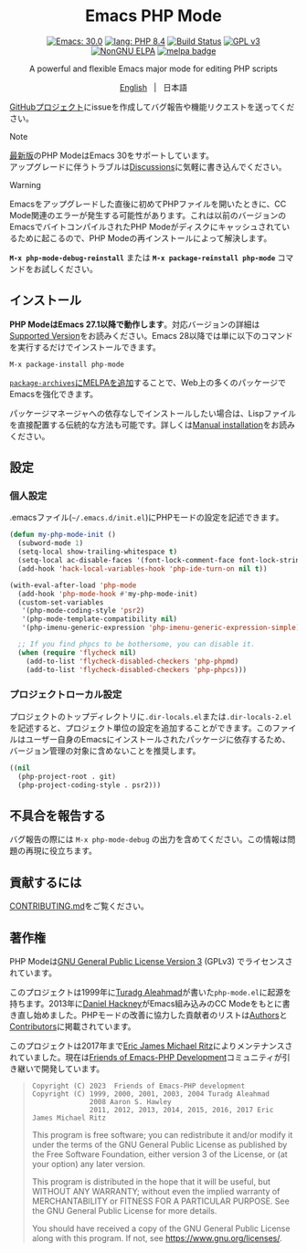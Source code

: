 <div align="center">
  <h1>Emacs PHP Mode</h1>

[![Emacs: 30.0](https://img.shields.io/badge/Emacs-30.0-blue.svg)](https://www.gnu.org/software/emacs/)
[![lang: PHP 8.4](https://img.shields.io/badge/lang-PHP%208.4-brightgreen.svg)](https://www.php.net/releases/8.4/)
[![Build Status](https://github.com/emacs-php/php-mode/workflows/CI/badge.svg)](https://github.com/emacs-php/php-mode/actions)
[![GPL v3](https://img.shields.io/badge/license-GPL_v3-green.svg)][gpl-v3]<br>
[![NonGNU ELPA][nongnu-elpa-badge]][nongnu-elpa]
[![melpa badge][melpa-badge]][melpa-link]

A powerful and flexible Emacs major mode for editing PHP scripts

[English](README.md) &nbsp;&nbsp;|&nbsp;&nbsp; 日本語

</div>

[GitHubプロジェクト][php-mode]にissueを作成してバグ報告や機能リクエストを送ってください。

> [!NOTE]
> [最新版][releases]のPHP ModeはEmacs 30をサポートしています。<br />アップグレードに伴うトラブルは[Discussions][disscussions-emacs30]に気軽に書き込んでください。

> [!WARNING]
> Emacsをアップグレードした直後に初めてPHPファイルを開いたときに、CC Mode関連のエラーが発生する可能性があります。これは以前のバージョンのEmacsでバイトコンパイルされたPHP Modeがディスクにキャッシュされているために起こるので、PHP Modeの再インストールによって解決します。
>
> **`M-x php-mode-debug-reinstall`** または **`M-x package-reinstall php-mode`** コマンドをお試しください。

[releases]: https://github.com/emacs-php/php-mode/releases
[disscussions-emacs30]: https://github.com/emacs-php/php-mode/discussions/798

## インストール

**PHP ModeはEmacs 27.1以降で動作します**。対応バージョンの詳細は[Supported Version]をお読みください。Emacs 28以降では単に以下のコマンドを実行するだけでインストールできます。

```
M-x package-install php-mode
```

[`package-archives`にMELPAを追加][melpa-getting-started]することで、Web上の多くのパッケージでEmacsを強化できます。

パッケージマネージャへの依存なしでインストールしたい場合は、Lispファイルを直接配置する伝統的な方法も可能です。詳しくは[Manual installation][wiki-manual-installation]をお読みください。

## 設定

### 個人設定

.emacsファイル(`~/.emacs.d/init.el`)にPHPモードの設定を記述できます。

```lisp
(defun my-php-mode-init ()
  (subword-mode 1)
  (setq-local show-trailing-whitespace t)
  (setq-local ac-disable-faces '(font-lock-comment-face font-lock-string-face))
  (add-hook 'hack-local-variables-hook 'php-ide-turn-on nil t))

(with-eval-after-load 'php-mode
  (add-hook 'php-mode-hook #'my-php-mode-init)
  (custom-set-variables
   '(php-mode-coding-style 'psr2)
   '(php-mode-template-compatibility nil)
   '(php-imenu-generic-expression 'php-imenu-generic-expression-simple))

  ;; If you find phpcs to be bothersome, you can disable it.
  (when (require 'flycheck nil)
    (add-to-list 'flycheck-disabled-checkers 'php-phpmd)
    (add-to-list 'flycheck-disabled-checkers 'php-phpcs)))
```

### プロジェクトローカル設定

プロジェクトのトップディレクトリに`.dir-locals.el`または`.dir-locals-2.el`を記述すると、プロジェクト単位の設定を追加することができます。このファイルはユーザー自身のEmacsにインストールされたパッケージに依存するため、バージョン管理の対象に含めないことを推奨します。

```lisp
((nil
  (php-project-root . git)
  (php-project-coding-style . psr2)))
```

## 不具合を報告する

バグ報告の際には `M-x php-mode-debug` の出力を含めてください。この情報は問題の再現に役立ちます。

貢献するには
-----------------

[CONTRIBUTING.md](CONTRIBUTING.md#japanese)をご覧ください。

## 著作権

PHP Modeは[GNU General Public License Version 3][gpl-v3] (GPLv3) でライセンスされています。

このプロジェクトは1999年に[Turadg Aleahmad][@turadg]が書いた`php-mode.el`に起源を持ちます。2013年に[Daniel Hackney][@haxney]がEmacs組み込みのCC Modeをもとに書き直し始めました。PHPモードの改善に協力した貢献者のリストは[Authors]と[Contributors]に掲載されています。

このプロジェクトは2017年まで[Eric James Michael Ritz][@ejmr]によりメンテナンスされていました。現在は[Friends of Emacs-PHP Development][@emacs-php]コミュニティが引き継いで開発しています。

> ```
> Copyright (C) 2023  Friends of Emacs-PHP development
> Copyright (C) 1999, 2000, 2001, 2003, 2004 Turadg Aleahmad
>               2008 Aaron S. Hawley
>               2011, 2012, 2013, 2014, 2015, 2016, 2017 Eric James Michael Ritz
> ```
>
> This program is free software; you can redistribute it and/or modify
> it under the terms of the GNU General Public License as published by
> the Free Software Foundation, either version 3 of the License, or
> (at your option) any later version.
>
> This program is distributed in the hope that it will be useful,
> but WITHOUT ANY WARRANTY; without even the implied warranty of
> MERCHANTABILITY or FITNESS FOR A PARTICULAR PURPOSE.  See the
> GNU General Public License for more details.
>
> You should have received a copy of the GNU General Public License
> along with this program.  If not, see <https://www.gnu.org/licenses/>.

[@ejmr]: https://github.com/ejmr
[@emacs-php]: https://github.com/emacs-php
[@haxney]: https://github.com/haxney
[@turadg]: https://github.com/turadg
[Authors]: https://github.com/emacs-php/php-mode/wiki/Authors
[Contributors]: https://github.com/emacs-php/php-mode/graphs/contributors
[Supported Version]: https://github.com/emacs-php/php-mode/wiki/Supported-Version
[gpl-v3]: https://www.gnu.org/licenses/gpl-3.0
[nongnu-elpa-badge]: https://elpa.nongnu.org/nongnu/php-mode.svg
[nongnu-elpa]: https://elpa.nongnu.org/nongnu/php-mode.html
[melpa-badge]: http://melpa.org/packages/php-mode-badge.svg
[melpa-getting-started]: https://melpa.org/#/getting-started
[melpa-link]: http://melpa.org/#/php-mode
[php-mode]: https://github.com/emacs-php/php-mode
[wiki]: https://github.com/emacs-php/php-mode/wiki
[wiki-manual-installation]: https://github.com/emacs-php/php-mode/wiki/Manual-installation-ja
